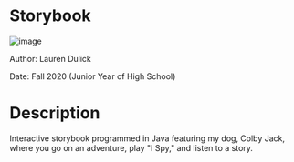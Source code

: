 # Storybook
![image](https://github.com/lmdulick/Storybook/assets/116673406/d6de0aed-7a67-4884-9595-bce99cab014e)


Author: Lauren Dulick

Date: Fall 2020 (Junior Year of High School)

# Description
Interactive storybook programmed in Java featuring my dog, Colby Jack, where you go on an adventure, play "I Spy," and listen to a story.

